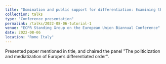 ```yaml
---
title: "Domination and public support for differentiation: Examining the connection between mode of implementation and support for differentiated integration"
collection: talks
type: "Conference presentation"
permalink: /talks/2022-08-06-tutorial-1
venue: "ECPR Standing Group on the European Union Biannual Conference"
date: 2022-08-06
location: "Rome Italy"
---
```


Presented paper mentioned in title, and chaired the panel "The politicization and mediatization of Europe’s differentiated order". 	

